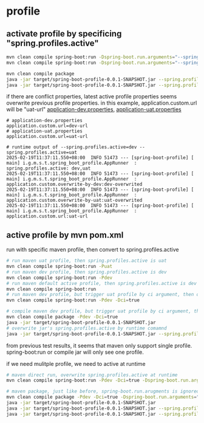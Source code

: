 # profile

## activate profile by specificing "spring.profiles.active"
```bash
mvn clean compile spring-boot:run -Dspring-boot.run.arguments="--spring.profiles.active=dev --spring.profiles.active=uat"
mvn clean compile spring-boot:run -Dspring-boot.run.arguments="--spring.profiles.active=dev,uat"

mvn clean compile package
java -jar target/spring-boot-profile-0.0.1-SNAPSHOT.jar --spring.profiles.active=dev --spring.profiles.active=uat
java -jar target/spring-boot-profile-0.0.1-SNAPSHOT.jar --spring.profiles.active=dev,uat
```

if there are conflict properties, latest active profile properties seems overwrite previous profile properties. in this example, application.custom.url will be "uat-url" [application-dev.properties](src/main/resources/application-dev.properties), [application-uat.properties](src/main/resources/application-uat.properties)
```
# application-dev.properties
application.custom.url=dev-url
# application-uat.properties
application.custom.url=uat-url

# runtime output of --spring.profiles.active=dev --spring.profiles.active=uat
2025-02-19T11:37:11.550+08:00  INFO 51473 --- [spring-boot-profile] [           main] i.g.m.s.t.spring_boot_profile.AppRunner  : spring.profiles.active: dev,uat
2025-02-19T11:37:11.550+08:00  INFO 51473 --- [spring-boot-profile] [           main] i.g.m.s.t.spring_boot_profile.AppRunner  : application.custom.overwrite-by-dev:dev-overwrited
2025-02-19T11:37:11.550+08:00  INFO 51473 --- [spring-boot-profile] [           main] i.g.m.s.t.spring_boot_profile.AppRunner  : application.custom.overwrite-by-uat:uat-overwrited
2025-02-19T11:37:11.550+08:00  INFO 51473 --- [spring-boot-profile] [           main] i.g.m.s.t.spring_boot_profile.AppRunner  : application.custom.url:uat-url
```

## active profile by mvn pom.xml
run with specific maven profile, then convert to spring.profiles.active

```bash
# run maven uat profile, then spring.profiles.active is uat
mvn clean compile spring-boot:run -Puat
# run maven dev profile, then spring.profiles.active is dev
mvn clean compile spring-boot:run -Pdev
# run maven default active profile, then spring.profiles.active is dev
mvn clean compile spring-boot:run
# run maven dev profile, but trigger uat profile by ci argument, then only maven uat is active, spring.profiles.active will be uat
mvn clean compile spring-boot:run -Pdev -Dci=true

# compile maven dev profile, but trigger uat profile by ci argument, then in jar file, spring.profiles.active will be uat
mvn clean compile package -Pdev -Dci=true
java -jar target/spring-boot-profile-0.0.1-SNAPSHOT.jar
# overwrite jar's spring.profiles.active by runtime comamnd
java -jar target/spring-boot-profile-0.0.1-SNAPSHOT.jar --spring.profiles.active=dev --spring.profiles.active=uat
```

from previous test results, it seems that maven only support single profile. spring-boot:run or compile jar will only see one profile. 

if we need mulitple profile, we need to active at runtime
```bash
# maven direct run, overwrite spring.profiles.active at runtime
mvn clean compile spring-boot:run -Pdev -Dci=true -Dspring-boot.run.arguments="--spring.profiles.active=dev --spring.profiles.active=uat"

# maven package, just like before, spring-boot.run.arugments is ignored because we are not running "mvn spring-boot:run"
mvn clean compile package -Pdev -Dci=true -Dspring-boot.run.arguments="--spring.profiles.active=dev --spring.profiles.active=uat"
java -jar target/spring-boot-profile-0.0.1-SNAPSHOT.jar
java -jar target/spring-boot-profile-0.0.1-SNAPSHOT.jar --spring.profiles.active=dev --spring.profiles.active=uat
java -jar target/spring-boot-profile-0.0.1-SNAPSHOT.jar --spring.profiles.active=noexisit
```